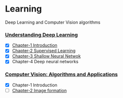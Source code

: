 # Learning
Deep Learning and Computer Vision algorithms

### [Understanding Deep Learning](./book/UnderstandingDeepLearning_23_10_23_C.pdf)

- [x] [Chapter-1 Introduction](./deep_learning/chapter_1/note.md)
- [x] [Chapter-2 Supervised Learning](./deep_learning/chapter_2/note.md)
- [x] [Chapter-3 Shallow Neural Netwok](./deep_learning/chapter_3/note.md)
- [x] Chapter-4 Deep neural networks

###  [Computer Vision: Algorithms and Applications](./book/Szeliski_CVAABook_2ndEd.pdf)
- [x] Chapter-1 Introduction
- [ ] [Chapter-2 Image formation](./computer_vision/chapter_2/note.md)